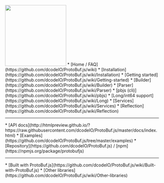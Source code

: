 <img src="https://raw.github.com/dcodeIO/ProtoBuf.js/master/protobuf.png" width="200">
* [Home / FAQ](https://github.com/dcodeIO/ProtoBuf.js/wiki)
* [Installation](https://github.com/dcodeIO/ProtoBuf.js/wiki/Installation)
* [Getting started](https://github.com/dcodeIO/ProtoBuf.js/wiki/Getting-started)
* [Builder](https://github.com/dcodeIO/ProtoBuf.js/wiki/Builder)
* [Parser](https://github.com/dcodeIO/ProtoBuf.js/wiki/Parser)
* [pbjs (cli)](https://github.com/dcodeIO/ProtoBuf.js/wiki/pbjs)
* [Long/int64 support](https://github.com/dcodeIO/ProtoBuf.js/wiki/Long)
* [Services](https://github.com/dcodeIO/ProtoBuf.js/wiki/Services)
* [Reflection](https://github.com/dcodeIO/ProtoBuf.js/wiki/Reflection)
<hr />
* [API docs](http://htmlpreview.github.io/?https://raw.githubusercontent.com/dcodeIO/ProtoBuf.js/master/docs/index.html)
* [Examples](https://github.com/dcodeIO/ProtoBuf.js/tree/master/examples)
* [Repository](https://github.com/dcodeIO/ProtoBuf.js) / [npm](https://npmjs.org/package/protobufjs)
<hr />
* [Built with ProtoBuf.js](https://github.com/dcodeIO/ProtoBuf.js/wiki/Built-with-ProtoBuf.js)
* [Other libraries](https://github.com/dcodeIO/ProtoBuf.js/wiki/Other-libraries)